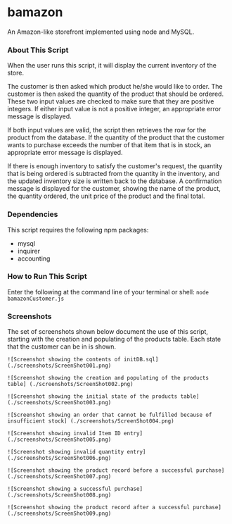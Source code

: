 # bamazon
An Amazon-like storefront implemented using node and MySQL.

### About This Script
When the user runs this script, it will display the current inventory of the store. 

The customer is then asked which product he/she would like to order. The customer is then asked the quantity of the product that should be ordered. These two input values are checked to make sure that they are positive integers. If either input value is not a positive integer, an appropriate error message is displayed. 

If both input values are valid, the script then retrieves the row for the product from the database. If the quantity of the product that the customer wants to purchase exceeds the number of that item that is in stock, an appropriate error message is displayed.

If there is enough inventory to satisfy the customer's request, the quantity that is being ordered is subtracted from the quantity in the inventory, and the updated inventory size is written back to the database. A confirmation message is displayed for the customer, showing the name of the product, the quantity ordered, the unit price of the product and the final total.

### Dependencies
This script requires the following npm packages:

* mysql
* inquirer
* accounting

### How to Run This Script
Enter the following at the command line of your terminal or shell:  ``node bamazonCustomer.js``

### Screenshots
The set of screenshots shown below document the use of this script, starting with the creation and populating of the products table. Each state that the customer can be in is shown.

`![Screenshot showing the contents of initDB.sql] (./screenshots/ScreenShot001.png)`

`![Screenshot showing the creation and populating of the products table] (./screenshots/ScreenShot002.png)`

`![Screenshot showing the initial state of the products table] (./screenshots/ScreenShot003.png)`

`![Screenshot showing an order that cannot be fulfilled because of insufficient stock] (./screenshots/ScreenShot004.png)`

`![Screenshot showing invalid Item ID entry] (./screenshots/ScreenShot005.png)`

`![Screenshot showing invalid quantity entry] (./screenshots/ScreenShot006.png)`

`![Screenshot showing the product record before a successful purchase] (./screenshots/ScreenShot007.png)`

`![Screenshot showing a successful purchase] (./screenshots/ScreenShot008.png)`

`![Screenshot showing the product record after a successful purchase] (./screenshots/ScreenShot009.png)`



